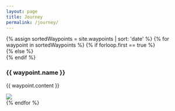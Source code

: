 ```yaml
---
layout: page
title: Journey
permalink: /journey/
---
```

<div id="mapwrap">
    <div id='map'></div>
    <div id='features'>
    {% assign sortedWaypoints = site.waypoints | sort: 'date' %}
    {% for waypoint in sortedWaypoints %}
    {% if forloop.first == true %}
        <section id='{{ waypoint.slug }}' class='active'>
        {% else %}
        <section id='{{ waypoint.slug }}'>
        {% endif %}
        <div class="text">
            <h3>{{ waypoint.name }}</h3>
            <p>{{ waypoint.content }}</p>
        </div>
        <div class="image">
            <img src="{{ '/assets/' | append: waypoint.source | prepend: site.baseurl }}">
        </div>
        </section>
    {% endfor %}
    </div>
    <div style="clear:both;"></div>
</div>

<script>
mapboxgl.accessToken = 'pk.eyJ1IjoiYWxleHRyIiwiYSI6ImNpZ2ExbG15YzA4bzF0a20zYzltaGFlaHkifQ.wLsWFLI8mnMHcTRsDpuRYg';
var map = new mapboxgl.Map({
    container: 'map',
    style: 'mapbox://styles/alextr/cjfbh3kum2fa92sq95lwlowfv',
    center: [-73.8912, 41.2084], //Croton
    zoom: 7,
    bearing: 27,
    pitch: 45
});
var chapters = {
{% for waypoint in site.waypoints %}
  '{{ waypoint.slug }}': {
    bearing: {{ waypoint.bearing }},
    center: {{ waypoint.center }},
    zoom: {{ waypoint.zoom }},
    pitch: {{ waypoint.pitch }},
    duration: {{ waypoint.duration }},
    speed: {{ waypoint.speed }},
    center: {{ waypoint.center }}
  },
{% endfor %}
}
// On every scroll event, check which element is on screen
$("#features").scroll(function() {
    var chapterNames = Object.keys(chapters);
    for (var i = 0; i < chapterNames.length; i++) {
        var chapterName = chapterNames[i];
        if (isElementInView(chapterName)) {
            setActiveChapter(chapterName);
            break;
        }
    }
});
var activeChapterName = 'croton';
function setActiveChapter(chapterName) {
    if (chapterName === activeChapterName) return;
    map.flyTo(chapters[chapterName]);
    document.getElementById(chapterName).setAttribute('class', 'active');
    document.getElementById(activeChapterName).setAttribute('class', '');
    activeChapterName = chapterName;
}
function isElementInView(id) {
    var element = document.getElementById(id);
    var elementRect = element.getBoundingClientRect();
    var parent = element.parentNode;
    var parentRect = parent.getBoundingClientRect();
    var parentMidline = (parentRect.height / 2) + parentRect.top;
    return (elementRect.top < parentMidline) && (elementRect.bottom > parentMidline);
}
// disable map zoom when using scroll
map.scrollZoom.disable();
</script>
